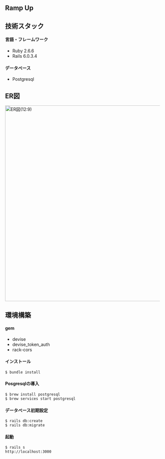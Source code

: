 ## Ramp Up


## 技術スタック

#### 言語・フレームワーク
- Ruby 2.6.6
- Rails 6.0.3.4

#### データベース
- Postgresql

## ER図
<img width="636" alt="ER図(12:9)" src="https://user-images.githubusercontent.com/65106886/101722062-c7942600-3aec-11eb-9f0b-2eb05510379e.png">

## 環境構築

#### gem

- devise
- devise_token_auth
- rack-cors


#### インストール
```
$ bundle install
```

#### Posgresqlの導入
```
$ brew install postgresql
$ brew services start postgresql
```

#### データベース初期設定
```
$ rails db:create
$ rails db:migrate
```

#### 起動
```
$ rails s
http://localhost:3000
```


